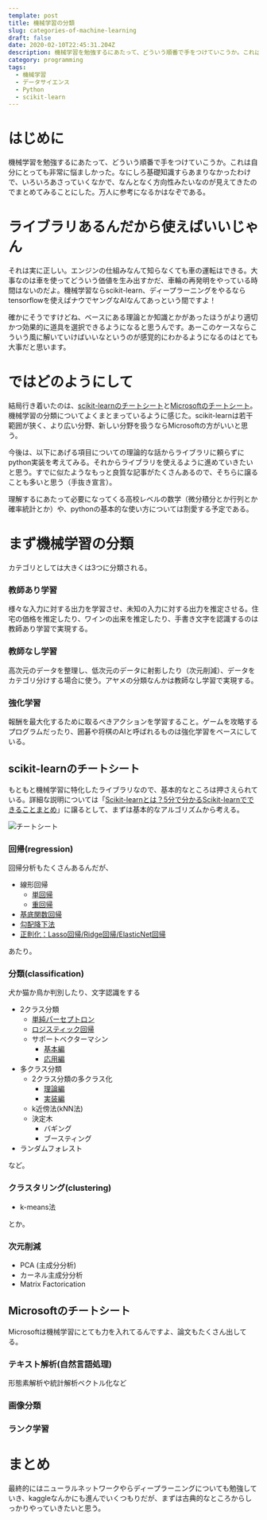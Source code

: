 ```yaml
---
template: post
title: 機械学習の分類
slug: categories-of-machine-learning
draft: false
date: 2020-02-10T22:45:31.204Z
description: 機械学習を勉強するにあたって、どういう順番で手をつけていこうか。これは自分にとっても非常に悩ましかった。なにしろ基礎知識すらあまりなかったわけで、いろいろあさっていくなかで、なんとなく方向性みたいなのが見えてきたのでまとめてみることにした。万人に参考になるかはなぞである。
category: programming
tags:
  - 機械学習
  - データサイエンス
  - Python
  - scikit-learn
---
```

# はじめに
機械学習を勉強するにあたって、どういう順番で手をつけていこうか。これは自分にとっても非常に悩ましかった。なにしろ基礎知識すらあまりなかったわけで、いろいろあさっていくなかで、なんとなく方向性みたいなのが見えてきたのでまとめてみることにした。万人に参考になるかはなぞである。

# ライブラリあるんだから使えばいいじゃん
それは実に正しい。エンジンの仕組みなんて知らなくても車の運転はできる。大事なのは車を使ってどういう価値を生み出すかだ、車輪の再発明をやっている時間はないのだよ。機械学習ならscikit-learn、ディープラーニングをやるならtensorflowを使えばナウでヤングなAIなんてあっという間ですよ！

確かにそうですけどね、ベースにある理論とか知識とかがあったほうがより適切かつ効果的に道具を選択できるようになると思うんです。あーこのケースならこういう風に解いていけばいいなというのが感覚的にわかるようになるのはとても大事だと思います。

# ではどのようにして
結局行き着いたのは、[scikit-learnのチートシート](https://scikit-learn.org/stable/tutorial/machine_learning_map/index.html)と[Microsoftのチートシート](https://docs.microsoft.com/ja-jp/azure/machine-learning/algorithm-cheat-sheet)。機械学習の分類についてよくまとまっているように感じた。scikit-learnは若干範囲が狭く、より広い分野、新しい分野を扱うならMicrosoftの方がいいと思う。

今後は、以下にあげる項目についての理論的な話からライブラリに頼らずにpython実装を考えてみる。それからライブラリを使えるように進めていきたいと思う。すでに似たようなもっと良質な記事がたくさんあるので、そちらに譲ることも多いと思う（手抜き宣言）。

理解するにあたって必要になってくる高校レベルの数学（微分積分とか行列とか確率統計とか）や、pythonの基本的な使い方については割愛する予定である。

# まず機械学習の分類
カテゴリとしては大きくは3つに分類される。

### 教師あり学習
様々な入力に対する出力を学習させ、未知の入力に対する出力を推定させる。住宅の価格を推定したり、ワインの出来を推定したり、手書き文字を認識するのは教師あり学習で実現する。

### 教師なし学習
高次元のデータを整理し、低次元のデータに射影したり（次元削減）、データをカテゴリ分けする場合に使う。アヤメの分類なんかは教師なし学習で実現する。

### 強化学習
報酬を最大化するために取るべきアクションを学習すること。ゲームを攻略するプログラムだったり、囲碁や将棋のAIと呼ばれるものは強化学習をベースにしている。

## scikit-learnのチートシート
もともと機械学習に特化したライブラリなので、基本的なところは押さえられている。詳細な説明については「[Scikit-learnとは？5分で分かるScikit-learnでできることまとめ](https://ai-kenkyujo.com/2019/07/08/can-do-with-scikit-learn/)」に譲るとして、まずは基本的なアルゴリズムから考える。

![チートシート](https://scikit-learn.org/stable/_static/ml_map.png)

### 回帰(regression)
回帰分析もたくさんあるんだが、

* 線形回帰
    * [単回帰](https://qiita.com/hiro88hyo/items/6f06b72dbbea10deb807)
    * [重回帰](https://qiita.com/hiro88hyo/items/5de0d60e9fb1c970d157)
* [基底関数回帰](https://qiita.com/hiro88hyo/items/11ef220db50a87545027)
* [勾配降下法](https://qiita.com/hiro88hyo/items/b9f449f6d0139849e7a2)
* [正則化：Lasso回帰/Ridge回帰/ElasticNet回帰](https://qiita.com/hiro88hyo/items/d467fa55d7141e8c06e5)


あたり。

### 分類(classification)
犬か猫か鳥か判別したり、文字認識をする

* 2クラス分類
    * [単純パーセプトロン](https://qiita.com/hiro88hyo/items/a81e8e1211e0cd611cf8)
    * [ロジスティック回帰](https://qiita.com/hiro88hyo/items/f5ea62a7e065bef83b6a)
    * サポートベクターマシン
        * [基本編](https://qiita.com/hiro88hyo/items/d17cb02b7356f07d16fb) 
        * [応用編](https://qiita.com/hiro88hyo/items/45772ea5636bda7faf02)
* 多クラス分類
    * 2クラス分類の多クラス化
      * [理論編](https://qiita.com/hiro88hyo/items/683d7d9feab0f33d69ea)
      * [実装編](https://qiita.com/hiro88hyo/items/7f7904ea02dc44ba191e)
    * k近傍法(kNN法)
    * 決定木
      * バギング
      * ブースティング
* ランダムフォレスト

など。

### クラスタリング(clustering)

* k-means法

とか。

### 次元削減

* PCA (主成分分析)
* カーネル主成分分析
* Matrix Factorication

## Microsoftのチートシート
Microsoftは機械学習にとても力を入れてるんですよ、論文もたくさん出してる。

### テキスト解析(自然言語処理)
形態素解析や統計解析ベクトル化など

### 画像分類

### ランク学習

# まとめ
最終的にはニューラルネットワークやらディープラーニングについても勉強していき、kaggleなんかにも進んでいくつもりだが、まずは古典的なところからしっかりやっていきたいと思う。